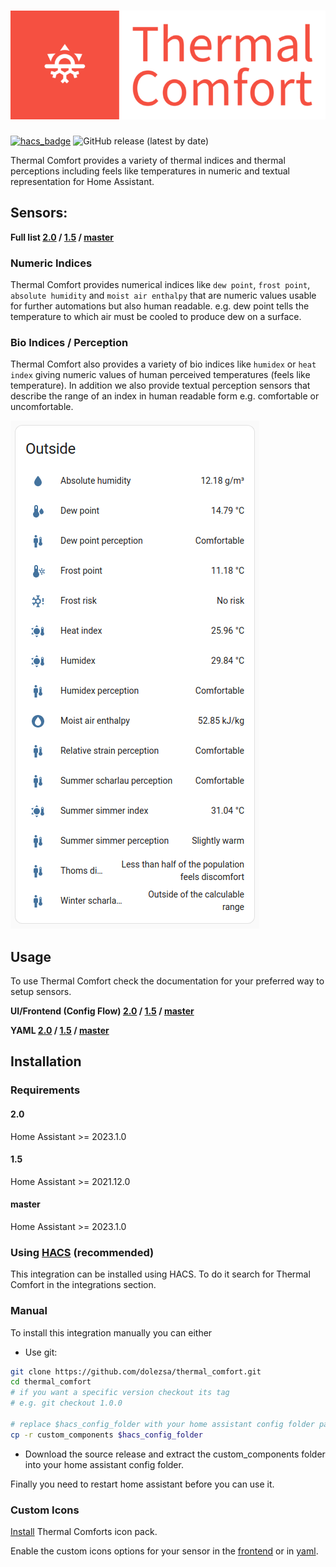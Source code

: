 # [![thermal_comfort](https://raw.githubusercontent.com/dolezsa/thermal_comfort/master/icons/logo.png)](https://github.com/dolezsa/thermal_comfort)
[![hacs_badge](https://img.shields.io/badge/HACS-Default-41BDF5.svg?style=for-the-badge)](https://github.com/hacs/integration)
![GitHub release (latest by date)](https://img.shields.io/github/downloads/dolezsa/thermal_comfort/latest/total?style=for-the-badge&color=f55041)

Thermal Comfort provides a variety of thermal indices and thermal perceptions including feels like temperatures in numeric and textual representation for Home Assistant.

## Sensors:

**Full list
 [2.0](https://github.com/dolezsa/thermal_comfort/blob/2.0/documentation/sensors.md) /
 [1.5](https://github.com/dolezsa/thermal_comfort/blob/1.5/documentation/sensors.md) /
 [master](https://github.com/dolezsa/thermal_comfort/blob/master/documentation/sensors.md)**

### Numeric Indices

Thermal Comfort provides numerical indices like `dew point`, `frost point`, `absolute humidity` and `moist air enthalpy` that are numeric values usable for further automations but also human readable. e.g. dew point tells the temperature to which air must be cooled to produce dew on a surface.

### Bio Indices / Perception

Thermal Comfort also provides a variety of bio indices like `humidex` or `heat index` giving numeric values of human perceived temperatures (feels like temperature). In addition we also provide textual perception sensors that describe the range of an index in human readable form e.g. comfortable or uncomfortable.

![Custom Icons](https://raw.githubusercontent.com/dolezsa/thermal_comfort/master/screenshots/outside.png)

## Usage
To use Thermal Comfort check the documentation for your preferred way to setup
sensors.

**UI/Frontend (Config Flow)
 [2.0](https://github.com/dolezsa/thermal_comfort/blob/2.0/documentation/config_flow.md) /
 [1.5](https://github.com/dolezsa/thermal_comfort/blob/1.5/documentation/config_flow.md) /
 [master](https://github.com/dolezsa/thermal_comfort/blob/master/documentation/config_flow.md)**

**YAML
 [2.0](https://github.com/dolezsa/thermal_comfort/blob/2.0/documentation/yaml.md) /
 [1.5](https://github.com/dolezsa/thermal_comfort/blob/1.5/documentation/yaml.md) /
 [master](https://github.com/dolezsa/thermal_comfort/blob/master/documentation/yaml.md)**

## Installation

### Requirements

#### 2.0
Home Assistant >= 2023.1.0

#### 1.5
Home Assistant >= 2021.12.0

#### master
Home Assistant >= 2023.1.0

### Using [HACS](https://hacs.xyz/) (recommended)

This integration can be installed using HACS. To do it search for Thermal Comfort in the integrations section.

### Manual

To install this integration manually you can either

* Use git:

```sh
git clone https://github.com/dolezsa/thermal_comfort.git
cd thermal_comfort
# if you want a specific version checkout its tag
# e.g. git checkout 1.0.0

# replace $hacs_config_folder with your home assistant config folder path
cp -r custom_components $hacs_config_folder
```

* Download the source release and extract the custom_components folder into your home assistant config folder.

Finally you need to restart home assistant before you can use it.

### Custom Icons
[Install](https://github.com/rautesamtr/thermal_comfort_icons#install) Thermal Comforts icon pack.

Enable the custom icons options for your sensor in the
 [frontend](https://github.com/dolezsa/thermal_comfort/blob/master/documentation/config_flow.md#configuration-options)
 or in [yaml](https://github.com/dolezsa/thermal_comfort/blob/master/documentation/yaml.md#sensor-configuration-variables).
